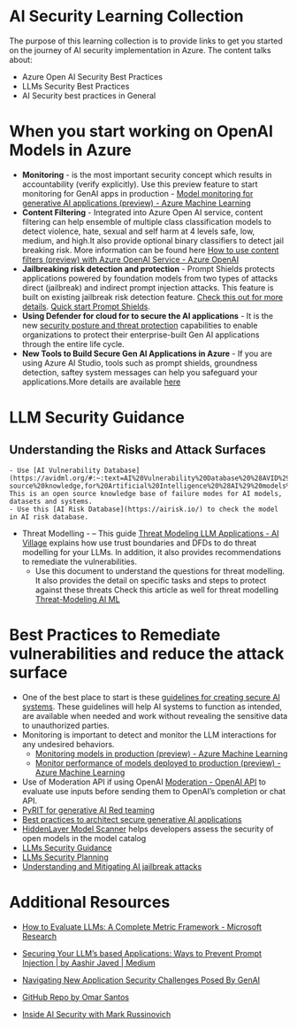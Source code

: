 # AI Security Learning Collection
The purpose of this learning collection is to provide links to get you started on the journey of AI security implementation in Azure. The content talks about:
- Azure Open AI Security Best Practices
- LLMs Security Best Practices
- AI Security best practices in General

 


# When you start working on OpenAI Models in Azure
- **Monitoring** - is the most important security concept which results in accountability (verify explicitly).  Use this preview feature to start monitoring for GenAI apps in production - [Model monitoring for generative AI applications (preview) - Azure Machine Learning](https://learn.microsoft.com/en-us/azure/machine-learning/prompt-flow/how-to-monitor-generative-ai-applications?view=azureml-api-2)
- **Content Filtering** - Integrated into Azure Open AI service, content filtering can help ensemble of multiple class classification models to detect violence, hate, sexual and self harm at 4 levels safe, low, medium, and high.It also provide optional binary classifiers to detect jail breaking risk. More information can be found here [How to use content filters (preview) with Azure OpenAI Service - Azure OpenAI](https://learn.microsoft.com/en-us/azure/ai-services/openai/how-to/content-filters)
- **Jailbreaking risk detection and protection** - Prompt Shields protects applications powered by foundation models from two types of attacks direct (jailbreak) and indirect prompt injection attacks. This feature is built on existing jailbreak risk detection feature. [Check this out for more details](https://techcommunity.microsoft.com/t5/ai-azure-ai-services-blog/azure-ai-announces-prompt-shields-for-jailbreak-and-indirect/ba-p/4099140). [Quick start Prompt Shields](https://learn.microsoft.com/en-us/azure/ai-services/content-safety/quickstart-jailbreak#analyze-attacks).
- **Using Defender for cloud for to secure the AI applications** - It is the new [security posture and threat protection](https://techcommunity.microsoft.com/t5/microsoft-defender-for-cloud/secure-your-ai-applications-from-code-to-runtime-with-microsoft/ba-p/4127665) capabilities to enable organizations to protect their enterprise-built Gen AI applications through the entire life cycle.
- **New Tools to Build Secure Gen AI Applications in Azure** - If you are using Azure AI Studio, tools such as prompt shields, groundness detection, saftey system messages can help you safeguard your applications.More details are available [here](https://azure.microsoft.com/en-us/blog/announcing-new-tools-in-azure-ai-to-help-you-build-more-secure-and-trustworthy-generative-ai-applications/) 

# LLM Security Guidance

## Understanding the Risks and Attack Surfaces

    - Use [AI Vulnerability Database](https://avidml.org/#:~:text=AI%20Vulnerability%20Database%20%28AVID%29%20is%20an%20open-source%20knowledge,for%20Artificial%20Intelligence%20%28AI%29%20models%2C%20datasets%2C%20and%20systems.). This is an open source knowledge base of failure modes for AI models, datasets and systems.
    - Use this [AI Risk Database](https://airisk.io/) to check the model in AI risk database.
- Threat Modelling - – This guide [Threat Modeling LLM Applications - AI Village](https://aivillage.org/large%20language%20models/threat-modeling-llm/) explains how use trust boundaries and DFDs to do threat modelling for your LLMs. In addition, it also provides recommendations to remediate the vulnerabilities.
    - Use this document to understand the questions for threat modelling. It also provides the detail on specific tasks and steps to protect against these threats  Check this article as well for threat modelling [Threat-Modeling AI ML](https://learn.microsoft.com/en-us/security/engineering/threat-modeling-aiml)

# Best Practices to Remediate vulnerabilities and reduce the attack surface
- One of the best place to start is these [guidelines for creating secure AI systems](https://www.ncsc.gov.uk/files/Guidelines-for-secure-AI-system-development.pdf). These guidelines will help AI systems to function as intended, are available when needed and work without revealing the sensitive data to unauthorized parties.
- Monitoring is important to detect and monitor the LLM interactions for any undesired behaviors.
    - [Monitoring models in production (preview) - Azure Machine Learning](https://learn.microsoft.com/en-us/azure/machine-learning/concept-model-monitoring?view=azureml-api-2)
    - [Monitor performance of models deployed to production (preview) - Azure Machine Learning](https://learn.microsoft.com/en-us/azure/machine-learning/how-to-monitor-model-performance?view=azureml-api-2&tabs=azure-cli)
- Use of Moderation API if using OpenAI [Moderation - OpenAI API](https://platform.openai.com/docs/guides/moderation) to evaluate use inputs before sending them to OpenAI’s completion or chat API.
- [PyRIT for generative AI Red teaming](https://www.microsoft.com/en-us/security/blog/2024/02/22/announcing-microsofts-open-automation-framework-to-red-team-generative-ai-systems/)
- [Best practices to architect secure generative AI applications](https://techcommunity.microsoft.com/t5/security-compliance-and-identity/best-practices-to-architect-secure-generative-ai-applications/ba-p/4116661)
- [HiddenLayer Model Scanner](https://techcommunity.microsoft.com/t5/ai-ai-platform-blog/hiddenlayer-model-scanner-helps-developers-assess-the-security/ba-p/4140576) helps developers assess the security of open models in the model catalog
- [LLMs Security Guidance](https://learn.microsoft.com/en-us/ai/playbook/technology-guidance/generative-ai/mlops-in-openai/security/security-recommend)
- [LLMs Security Planning](https://learn.microsoft.com/en-us/ai/playbook/technology-guidance/generative-ai/mlops-in-openai/security/security-plan-llm-application)
- [Understanding and Mitigating AI jailbreak attacks](https://www.microsoft.com/en-us/security/blog/2024/06/04/ai-jailbreaks-what-they-are-and-how-they-can-be-mitigated/)

# Additional Resources

- [How to Evaluate LLMs: A Complete Metric Framework - Microsoft Research](https://www.microsoft.com/en-us/research/group/experimentation-platform-exp/articles/how-to-evaluate-llms-a-complete-metric-framework/)
- [Securing Your LLM’s based Applications: Ways to Prevent Prompt Injection | by Aashir Javed | Medium](https://medium.com/@aashirjaved/securing-your-llms-based-applications-ways-to-prevent-prompt-injection-c9968472e7a8#:~:text=Ways%20to%20prevent%20prompt%20injection%201%20Sanitize%20the,Prompt%20debiasing%20...%204%20GPT-3%20vs%20GPT-4%20)

- [Navigating New Application Security Challenges Posed By GenAI](https://techcommunity.microsoft.com/t5/security-compliance-and-identity/navigating-new-application-security-challenges-posed-by-genai/ba-p/4128243)
- [GitHub Repo by Omar Santos](https://github.com/The-Art-of-Hacking/h4cker/tree/master/ai_research/AI%20Security%20Best%20Practices)
- [Inside AI Security with Mark Russinovich](https://build.microsoft.com/en-US/sessions/d29a16d5-f9ea-4f5b-9adf-fae0bd688ff3?source=sessions)

